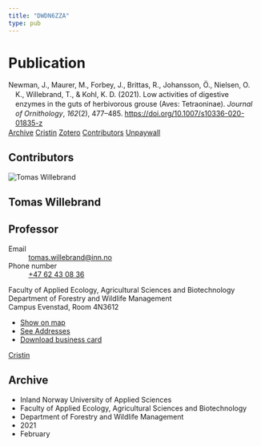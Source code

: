 ```yaml
---
title: "DWDN6ZZA"
type: pub
---
```

<h1>Publication</h1>
<article id="csl-bib-container-DWDN6ZZA" class="csl-bib-container">
  <div class="csl-bib-body" style="line-height: 1.35; padding-left: 1em; text-indent:-1em;">
  <div class="csl-entry">Newman, J., Maurer, M., Forbey, J., Brittas, R., Johansson, &#xD6;., Nielsen, O. K., Willebrand, T., &amp; Kohl, K. D. (2021). Low activities of digestive enzymes in the guts of herbivorous grouse (Aves: Tetraoninae). <i>Journal of Ornithology</i>, <i>162</i>(2), 477&#x2013;485. <a href="https://doi.org/10.1007/s10336-020-01835-z">https://doi.org/10.1007/s10336-020-01835-z</a></div>
</div>
  <div class="csl-bib-buttons">
    <a href="#taxonomy-article-DWDN6ZZA" class="csl-bib-button">Archive</a>
    <a href="https://app.cristin.no/results/show.jsf?id=1892519" alt="Cristin URL" class="csl-bib-button">Cristin</a>
    <a href="http://zotero.org/groups/5402882/items/DWDN6ZZA" alt="Zotero URL" class="csl-bib-button">Zotero</a>
    <a href="#contributors-article-DWDN6ZZA" class="csl-bib-button">Contributors</a>
    <a href="https://doi.org/10.1007/s10336-020-01835-z" class="csl-bib-button">Unpaywall</a>
  </div>
  <div id="csl-bib-meta-container-DWDN6ZZA"></div>
</article>
<div id="csl-bib-meta-DWDN6ZZA" class="csl-bib-meta">
  <article id="contributors-article-DWDN6ZZA" class="contributors-article">
    <h1>Contributors</h1>
    <div class="personas"> <div class="vrtx-hinn-person-card"> <div class="photo"> <img src="https://www.inn.no/bilder-ansatte/thomas-willebrand.jpg" alt="Tomas Willebrand" loading="lazy"> </div> <div class="info"> <hgroup><h1>Tomas Willebrand</h1> <h2>Professor</h2> </hgroup><dl> <dt>Email</dt> <dd> <a href="mailto:tomas.willebrand@inn.no">tomas.willebrand@inn.no</a> </dd> <dt>Phone number</dt> <dd><a href="tel:+4762430836"> +47 62 43 08 36 </a></dd> </dl> <p> Faculty of Applied Ecology, Agricultural Sciences and Biotechnology<br> Department of Forestry and Wildlife Management<br> Campus Evenstad, Room 4N3612 </p> <ul class="vrtx-hinn-links"> <li><a href="https://www.google.com/maps?q=60.88085,11.53750">Show on map</a></li> <li><a href="https://www.inn.no/english/find-an-employee/tomas-willebrand.html#vrtx-hinn-addresses">See Addresses</a></li> <li><a href="https://www.inn.no/english/find-an-employee/tomas-willebrand.html?vrtx=vcf">Download business card</a></li> </ul> </div> </div> <a href="https://app.cristin.no/persons/show.jsf?id=328268" alt="Cristin URL" class="personas-cristin">Cristin</a> </div>
  </article>
  <article id="taxonomy-article-DWDN6ZZA" class="taxonomy-article">
    <h1>Archive</h1>
    <ul>
      <li>Inland Norway University of Applied Sciences</li>
      <li>Faculty of Applied Ecology, Agricultural Sciences and Biotechnology</li>
      <li>Department of Forestry and Wildlife Management</li>
      <li>2021</li>
      <li>February</li>
    </ul>
  </article>
</div>

